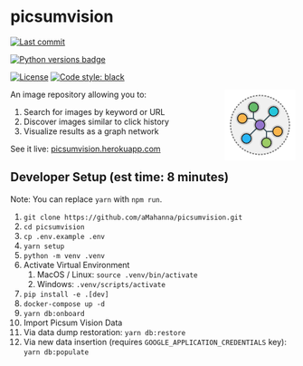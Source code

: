 # picsumvision

[![Last commit](https://img.shields.io/github/last-commit/aMahanna/picsumvision)](https://github.com/aMahanna/picsumvision/commits/main)

[![Python versions badge](https://img.shields.io/static/v1?color=3776AB&style=for-the-badge&logo=python&logoColor=FFD43B&message=3.6%20|%203.7%20|%203.8%20|%203.9%20|%203.10)]()

[![License](https://img.shields.io/github/license/aMahanna/picsumvision?color=9E2165&style=for-the-badge)](https://github.com/aMahanna/picsumvision/blob/main/LICENSE)
[![Code style: black](https://img.shields.io/static/v1?style=for-the-badge&label=code%20style&message=black&color=black)](https://github.com/psf/black)

<img width=125 align=right src="./client/public/logo.svg" />

An image repository allowing you to:
1. Search for images by keyword or URL
2. Discover images similar to click history
3. Visualize results as a graph network

See it live: [picsumvision.herokuapp.com](https://picsumvision.herokuapp.com/)

## Developer Setup (est time: 8 minutes)

Note: You can replace `yarn` with `npm run`.

1. `git clone https://github.com/aMahanna/picsumvision.git`
2. `cd picsumvision`
3. `cp .env.example .env`
4. `yarn setup`
5. `python -m venv .venv`
6. Activate Virtual Environment
   1. MacOS / Linux: `source .venv/bin/activate`
   2. Windows: `.venv/scripts/activate`
7. `pip install -e .[dev]`
8. `docker-compose up -d`
9. `yarn db:onboard`
10. Import Picsum Vision Data
   1. Via data dump restoration: `yarn db:restore`
   2. Via new data insertion (requires `GOOGLE_APPLICATION_CREDENTIALS` key): `yarn db:populate`
